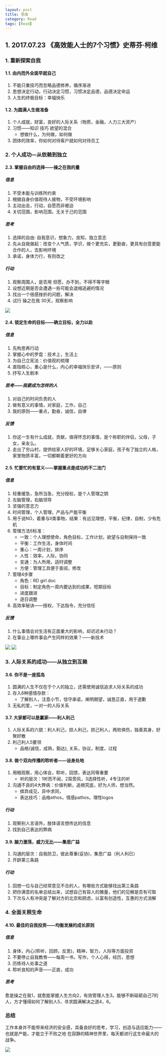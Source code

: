 ```yaml
---
layout: post
title: 思维
category: Read
tags: [Read]
---
```



## 1. 2017.07.23 《高效能人士的7个习惯》史蒂芬‧柯维

### 1. 重新探索自我

#### 1.1. 由内而外全面早就自己
1. 不能只重技巧而忽略品德修养，循序渐进
2. 思想决定行动，行动决定习惯，习惯决定品德，品德决定命运
3. 人生的终极目标：幸福快乐

#### 1.2. 为圆满人生做准备
1. 个人成就，财富，良好的人际关系（物质，金融，人力三大资产）
2. 习惯——知识 技巧 欲望的混合
	* 想做什么，为何做，如何做
3. 团体的效率，你如何对待客户就如何对待员工


### 2. 个人成功—从依赖到独立
#### 2.3. 掌握自由的选择——操之在我的量
##### 信息
1. 不受本能与训练所约束
2. 根据自身价值观待人接物，不受环境影响
3. 主动出击，行动，自愿而非被迫
4. 关切范围，影响范围，无关于己的范围

##### 思考
1. 选择的自由: 自我意识，想象力，良知，独立意志
2. 先从自我做起：改变个人气质，学识，做个更充实，更勤奋，更具有创意更能合作的人，去影响环境
3. 承诺，身体力行，有则改之

##### 行动
1. 观察周围人，是否用 但愿，办不到，不得不等字眼
2. 设想近期是否会遭遇一些可能会退缩逃避的情况
3. 找出一个倍感挫折的问题，解决
4. 试行 操之在我 30天，观察影响

![](https://raw.githubusercontent.com/rlq/image/master/think/t1.png)


#### 2.4. 锁定生命的目标——确立目标，全力以赴
##### 信息
1. 先构思再行动
2. 掌握心中的罗盘：技术上，生活上
3. 为自己立宪法：价值观的梳理
4. 直指核心，重心是什么，内心的幸福快乐安详，——原则
5. 抒写人生剧本

##### 思考——我要成为怎样的人
1. 对自己的时间负责的人
2. 做有意义的事情，对家庭，工作，自己
3. 我的原则——重点，勤奋，诚信，自律

##### 反馈
1. 你这一生有什么成就，贡献，值得怀念的事情，是个称职的伴侣，父母，子女，亲友么。
2. 走出了穷山村，提供给家人好的环境，足够关心家庭，孩子有了独立的人格，家里物质丰富，一切都朝着更好的方向

#### 2.5. 忙要忙的有意义——掌握重点是成功的不二法门

##### 信息
1. 轻重缓急，急所当急，充分授权，是个人管理之钥
2. 左脑管理，右脑领导
3. 坚强的意志力
4. 时间管理，个人管理，产品与产能平衡
5. 用于说NO，着重与II类事物，结果：有远见理想，平衡，纪律，自制，少有危机
6. 管理方法6标准：
	* 一致：个人理想使命，角色目标，工作计划，欲望与自制保持一致
	* 平衡：工作生活，身体时间
	* 重心：一周计划，排序
	* 人性：效率，人际，协同
	* 变通：为人所用，适时调整
 	* 方便：管理工具便于查阅，修改
7. 管理4步骤
	* 角色：RD girl doc
	* 目标：制定角色一周内要达到的成果，短期目标
	* 进度跟进
	* 逐日调整
8. 高效率秘诀——授权，下达指令，充分信任

##### 反馈
1. 什么事情会对生活有正面重大的影响，却迟迟未行动？
2. 在事业上哪件事会产生同样的效果？——新技术

![](https://raw.githubusercontent.com/rlq/image/master/think/t2.png)
![](https://raw.githubusercontent.com/rlq/image/master/think/t3.png)

### 3. 人际关系的成功——从独立到互赖
#### 3.6. 你不是一座孤岛
1. 圆满的人生不仅在于个人的独立，还需使用诚信追求人际关系的成功
2. 存入6种感情存款：
	* 了解别人，注意小节，信守承诺，阐明期望，诚恳正直，用于道歉
3. 无私的爱，一对一的人际关系


#### 3.7. 大家都可以是赢家——利人利己
1. 人际关系的六貌：利人利己，损人利己，损己利人，两败俱伤，独善其身，好聚好散
2. 利己利人5要领
	* 品格(诚信，成熟，豁达), 关系，协议，制度，过程


#### 3.8. 做个双向传播的聆听者——设身处地
1. 用眼观察，用心体会，聆听，回馈，表达同等重要
	* 听的层次：1听而不闻，2耳旁风，3选择性听，4专注的听
2. 沟通不良的4大弊病：价值判断，追根究底，好为人师，想当然。
	* 摈弃成见，异中求同，
	* 表达技巧：品格ethos，情感pathos，理性logos

##### 行动
1. 观察别人言语外，肢体语言想传达的信息
2. 找到自己表达的弊病


#### 3.9. 脑力激荡，威力无比——集思广益
1. 沟通的层次：自我防卫，彼此尊重(妥协)，集思广益（利人利已）
2. 开辟第三条路

##### 行动
1. 回想一位与自己经常意见不合的人，有哪些方式能够找出第三条路
2. 把你满意的名单总结出来，试想自己有容人的雅量，他们的见解是否有可取
3. 下次与人有冲突是了解对方的北京和顾虑，以富有创造性，互惠的方式消解


### 4. 全面关照生命
#### 4.10. 最佳的自我投资——均衡发展的成长原则
##### 信息
1. 身体，内心(聆听，回顾，反思)，精神，智力，人际等方面投资
2. 不要停止自我教育——每周一书，写作，个人心得，经历，思想
3. 历练待人处事之道
4. 聆听良知的声音——正直，成功

##### 思考
愈是操之在我1，就愈能掌握人生方向2，有效管理人生3。能够不断砥砺自己7的人，方才懂得如何了解别人5，寻求圆满解决之道4，6。

### 总结
工作本身并不能带来经济的安全感，具备良好的思考，学习，创造与适应能力——也就是产能，才能立于不败之地
在寂静的精神世界里，每天都进行这生命最大的战争。

![](https://raw.githubusercontent.com/rlq/image/master/think/t4.png)


